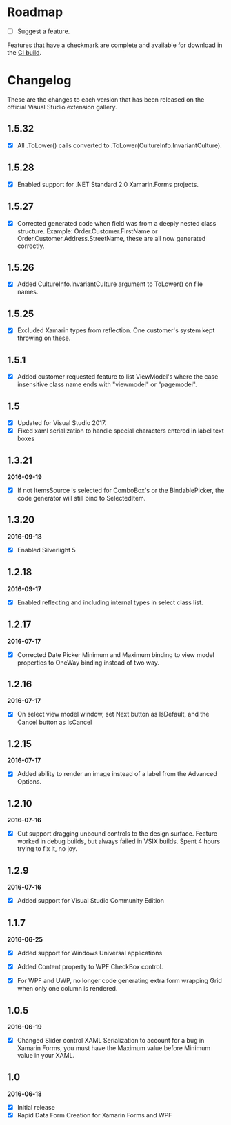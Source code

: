 # Roadmap

- [ ] Suggest a feature.

Features that have a checkmark are complete and available for
download in the
[CI build](http://vsixgallery.com/extension/d01c1624-8838-4097-bf77-f52d73fc7a1f/).

# Changelog

These are the changes to each version that has been released on the official Visual Studio extension gallery.

## 1.5.32

- [x] All .ToLower() calls converted to .ToLower(CultureInfo.InvariantCulture).

## 1.5.28

- [x] Enabled support for .NET Standard 2.0 Xamarin.Forms projects.


## 1.5.27

- [x] Corrected generated code when field was from a deeply nested class structure.  Example:  Order.Customer.FirstName or Order.Customer.Address.StreetName, these are all now generated correctly.


## 1.5.26

- [x] Added CultureInfo.InvariantCulture argument to ToLower() on file names.


## 1.5.25

- [x] Excluded Xamarin types from reflection.  One customer's system kept throwing on these.


## 1.5.1

- [x] Added customer requested feature to list ViewModel's where the case insensitive class name ends with "viewmodel" or "pagemodel".

## 1.5

- [x] Updated for Visual Studio 2017.
- [x] Fixed xaml serialization to handle special characters entered in label text boxes

## 1.3.21

**2016-09-19**

- [x] If not ItemsSource is selected for ComboBox's or the BindablePicker, the code generator will still bind to SelectedItem.


## 1.3.20

**2016-09-18**

- [x] Enabled Silverlight 5


## 1.2.18

**2016-09-17**

- [x] Enabled reflecting and including internal types in select class list.


## 1.2.17

**2016-07-17**

- [x] Corrected Date Picker Minimum and Maximum binding to view model properties to OneWay binding instead of two way.


## 1.2.16

**2016-07-17**

- [x] On select view model window, set Next button as IsDefault, and the Cancel button as IsCancel


## 1.2.15

**2016-07-17**

- [x] Added ability to render an image instead of a label from the Advanced Options.


## 1.2.10

**2016-07-16**

- [x] Cut support dragging unbound controls to the design surface.  Feature worked in debug builds, but always failed in VSIX builds.  Spent 4 hours trying to fix it, no joy.


## 1.2.9

**2016-07-16**

- [x] Added support for Visual Studio Community Edition


## 1.1.7

**2016-06-25**

- [x] Added support for Windows Universal applications
- [x] Added Content property to WPF CheckBox control.
- [x] For WPF and UWP, no longer code generating extra form wrapping Grid when only one column is rendered.


## 1.0.5

**2016-06-19**

- [x] Changed Slider control XAML Serialization to account for a bug in Xamarin Forms, you must have the Maximum value before Minimum value in your XAML.

## 1.0

**2016-06-18**

- [x] Initial release
- [x] Rapid Data Form Creation for Xamarin Forms and WPF
